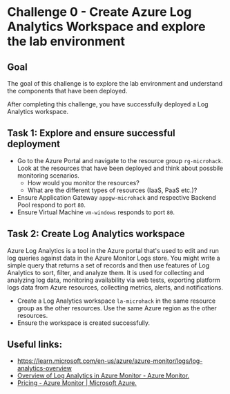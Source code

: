 # Challenge 0 - Create Azure Log Analytics Workspace and explore the lab environment

## Goal

The goal of this challenge is to explore the lab environment and understand the components that have been deployed.

After completing this challenge, you have successfully deployed a Log Analytics workspace.

## Task 1: Explore and ensure successful deployment

- Go to the Azure Portal and navigate to the resource group `rg-microhack`. Look at the resources that have been deployed and think about possbile monitoring scenarios.
    - How would you monitor the resources?
    - What are the different types of resources (IaaS, PaaS etc.)? 
- Ensure Application Gateway `appgw-microhack` and respective Backend Pool respond to port `80`.
- Ensure Virtual Machine `vm-windows` responds to port `80`.

## Task 2: Create Log Analytics workspace

Azure Log Analytics is a tool in the Azure portal that's used to edit and run log queries against data in the Azure Monitor Logs store. You might write a simple query that returns a set of records and then use features of Log Analytics to sort, filter, and analyze them. It is used for collecting and analyzing log data, monitoring availability via web tests, exporting platform logs data from Azure resources, collecting metrics, alerts, and notifications.

- Create a Log Analytics workspace `la-microhack` in the same resource group as the other resources. Use the same Azure region as the other resources.
- Ensure the workspace is created successfully.

## Useful links:
- https://learn.microsoft.com/en-us/azure/azure-monitor/logs/log-analytics-overview
- [Overview of Log Analytics in Azure Monitor - Azure Monitor.](https://learn.microsoft.com/en-us/azure/azure-monitor/logs/log-analytics-overview)
- [Pricing - Azure Monitor | Microsoft Azure.](https://azure.microsoft.com/en-in/pricing/details/monitor/)
